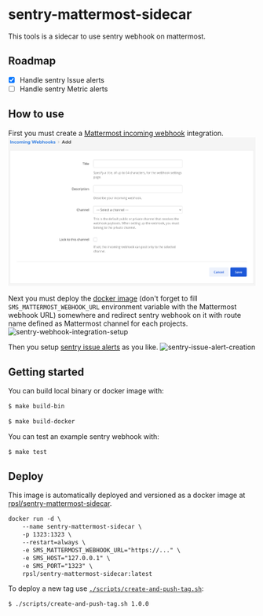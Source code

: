 # sentry-mattermost-sidecar

This tools is a sidecar to use sentry webhook on mattermost.

## Roadmap

- [x] Handle sentry Issue alerts
- [ ] Handle sentry Metric alerts

## How to use

First you must create a [Mattermost incoming webhook](https://docs.mattermost.com/developer/webhooks-incoming.html)
integration.
![mattermost-incoming-webhook-integration-setup](docs/assets/mattermost-incoming-webhook-integration-setup.png)

Next you must deploy the [docker image](https://hub.docker.com/r/rpsl/sentry-mattermost-sidecar) (don't forget to
fill `SMS_MATTERMOST_WEBHOOK_URL` environment variable with the Mattermost webhook URL) somewhere and redirect sentry
webhook on it with route name defined as Mattermost channel for each projects.
![sentry-webhook-integration-setup](docs/assets/sentry-webhook-integration-setup.png)

Then you setup [sentry issue alerts](https://docs.sentry.io/product/alerts/) as you like.
![sentry-issue-alert-creation](docs/assets/sentry-issue-alert-creation.png)

## Getting started

You can build local binary or docker image with:

```sh
$ make build-bin
```

```sh
$ make build-docker
```

You can test an example sentry webhook with:

```sh
$ make test
```

## Deploy

This image is automatically deployed and versioned as a docker image
at [rpsl/sentry-mattermost-sidecar](https://hub.docker.com/r/rpsl/sentry-mattermost-sidecar).

```shell
docker run -d \
	--name sentry-mattermost-sidecar \
	-p 1323:1323 \
	--restart=always \
	-e SMS_MATTERMOST_WEBHOOK_URL="https://..." \
	-e SMS_HOST="127.0.0.1" \
	-e SMS_PORT="1323" \
	rpsl/sentry-mattermost-sidecar:latest
```

To deploy a new tag use [`./scripts/create-and-push-tag.sh`](scripts/create-and-push-tag.sh):

```sh
$ ./scripts/create-and-push-tag.sh 1.0.0
```